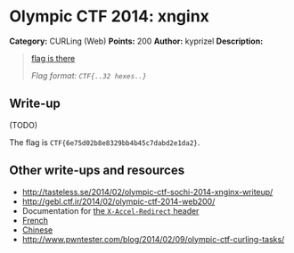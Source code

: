 # Olympic CTF 2014: xnginx

**Category:** CURLing (Web)
**Points:** 200
**Author:** kyprizel
**Description:**

> [flag is there](http://109.233.61.11:27280/)
>
> _Flag format: `CTF{..32 hexes..}`_

## Write-up

(TODO)

The flag is `CTF{6e75d02b8e8329bb4b45c7dabd2e1da2}`.

## Other write-ups and resources

* <http://tasteless.se/2014/02/olympic-ctf-sochi-2014-xnginx-writeup/>
* <http://gebl.ctf.ir/2014/02/olympic-ctf-2014-web200/>
* Documentation for [the `X-Accel-Redirect` header](http://wiki.nginx.org/X-accel#X-Accel-Redirect)
* [French](http://kmkz-web-blog.blogspot.jp/2014/02/write-up-xnginx-curling-200-olympic-ctf.html)
* [Chinese](http://blog.orange.tw/2014/02/olympic-ctf-2014-curling-200-write-up.html)
* <http://www.pwntester.com/blog/2014/02/09/olympic-ctf-curling-tasks/>
